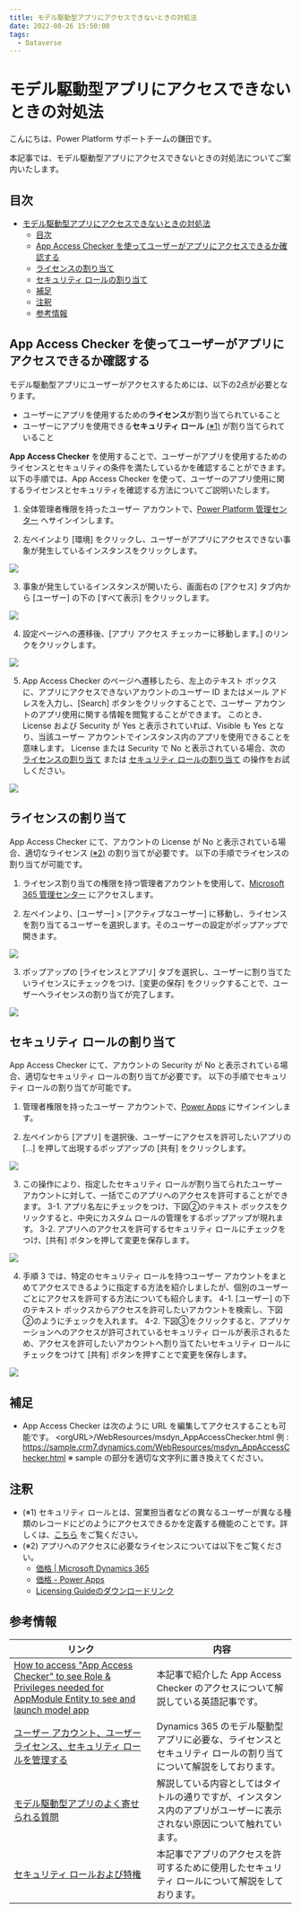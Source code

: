 ```yaml
---
title: モデル駆動型アプリにアクセスできないときの対処法
date: 2022-08-26 15:50:00
tags:
  - Dataverse
---
```


# モデル駆動型アプリにアクセスできないときの対処法

こんにちは、Power Platform サポートチームの鎌田です。

本記事では、モデル駆動型アプリにアクセスできないときの対処法についてご案内いたします。

## 目次

- [モデル駆動型アプリにアクセスできないときの対処法](#モデル駆動型アプリにアクセスできないときの対処法)
  - [目次](#目次)
  - [App Access Checker を使ってユーザーがアプリにアクセスできるか確認する](#app-access-checker-を使ってユーザーがアプリにアクセスできるか確認する)
  - [ライセンスの割り当て](#ライセンスの割り当て)
  - [セキュリティ ロールの割り当て](#セキュリティ-ロールの割り当て)
  - [補足](#補足)
  - [注釈](#注釈)
  - [参考情報](#参考情報)

## App Access Checker を使ってユーザーがアプリにアクセスできるか確認する

モデル駆動型アプリにユーザーがアクセスするためには、以下の2点が必要となります。
- ユーザーにアプリを使用するための**ライセンス**が割り当てられていること
- ユーザーにアプリを使用できる**セキュリティ ロール** [(※1)](#注釈) が割り当てられていること

**App Access Checker** を使用することで、ユーザーがアプリを使用するためのライセンスとセキュリティの条件を満たしているかを確認することができます。
以下の手順では、App Access Checker を使って、ユーザーのアプリ使用に関するライセンスとセキュリティを確認する方法についてご説明いたします。

1. 全体管理者権限を持ったユーザー アカウントで、[Power Platform 管理センター](https://admin.powerplatform.microsoft.com/) へサインインします。

2. 左ペインより [環境] をクリックし、ユーザーがアプリにアクセスできない事象が発生しているインスタンスをクリックします。

![](./Cannot-Access-Model-Driven-Apps/00_environments.png)

3. 事象が発生しているインスタンスが開いたら、画面右の [アクセス] タブ内から [ユーザー] の下の [すべて表示] をクリックします。

![](./Cannot-Access-Model-Driven-Apps/01_users.png)

4. 設定ページへの遷移後、[アプリ アクセス チェッカーに移動します。] のリンクをクリックします。

![](./Cannot-Access-Model-Driven-Apps/02_setting-user.png)

5. App Access Checker のページへ遷移したら、左上のテキスト ボックスに、アプリにアクセスできないアカウントのユーザー ID またはメール アドレスを入力し、[Search] ボタンをクリックすることで、ユーザー アカウントのアプリ使用に関する情報を閲覧することができます。
このとき、License および Security が Yes と表示されていれば、Visible も Yes となり、当該ユーザー アカウントでインスタンス内のアプリを使用できることを意味します。
License または Security で No と表示されている場合、次の [ライセンスの割り当て](#ライセンスの割り当て) または [セキュリティ ロールの割り当て](#セキュリティ-ロールの割り当て) の操作をお試しください。

![](./Cannot-Access-Model-Driven-Apps/03_access-checker.png)

## ライセンスの割り当て
App Access Checker にて、アカウントの License が No と表示されている場合、適切なライセンス [(※2)](#注釈) の割り当てが必要です。
以下の手順でライセンスの割り当てが可能です。

1. ライセンス割り当ての権限を持つ管理者アカウントを使用して、[Microsoft 365 管理センター](https://admin.microsoft.com/) にアクセスします。

2. 左ペインより、[ユーザー] > [アクティブなユーザー] に移動し、ライセンスを割り当てるユーザーを選択します。そのユーザーの設定がポップアップで開きます。

![](./Cannot-Access-Model-Driven-Apps/04_active-users.png)

3. ポップアップの [ライセンスとアプリ] タブを選択し、ユーザーに割り当てたいライセンスにチェックをつけ、[変更の保存] をクリックすることで、ユーザーへライセンスの割り当てが完了します。

![](./Cannot-Access-Model-Driven-Apps/05_license.png)

## セキュリティ ロールの割り当て
App Access Checker にて、アカウントの Security が No と表示されている場合、適切なセキュリティ ロールの割り当てが必要です。
以下の手順でセキュリティ ロールの割り当てが可能です。

1. 管理者権限を持ったユーザー アカウントで、[Power Apps](https://make.powerapps.com/?utm_source=padocs&utm_medium=linkinadoc&utm_campaign=referralsfromdoc) にサインインします。

2. 左ペインから [アプリ] を選択後、ユーザーにアクセスを許可したいアプリの […] を押して出現するポップアップの [共有] をクリックします。

![](./Cannot-Access-Model-Driven-Apps/06_apps_num.png)

3. この操作により、指定したセキュリティ ロールが割り当てられたユーザー アカウントに対して、一括でこのアプリへのアクセスを許可することができます。
  3-1. アプリ名左にチェックをつけ、下図②のテキスト ボックスをクリックすると、中央にカスタム ロールの管理をするポップアップが現れます。
  3-2. アプリへのアクセスを許可するセキュリティ ロールにチェックをつけ、[共有] ボタンを押して変更を保存します。

![](./Cannot-Access-Model-Driven-Apps/07_security-role_num.png)

4. 手順 3 では、特定のセキュリティ ロールを持つユーザー アカウントをまとめてアクセスできるように指定する方法を紹介しましたが、個別のユーザーごとにアクセスを許可する方法についても紹介します。
  4-1. [ユーザー] の下のテキスト ボックスからアクセスを許可したいアカウントを検索し、下図②のようにチェックを入れます。
  4-2. 下図③をクリックすると、アプリケーションへのアクセスが許可されているセキュリティ ロールが表示されるため、アクセスを許可したいアカウントへ割り当てたいセキュリティ ロールにチェックをつけて [共有] ボタンを押すことで変更を保存します。

![](./Cannot-Access-Model-Driven-Apps/08_security-role2_num.png)

## 補足
- App Access Checker は次のように URL を編集してアクセスすることも可能です。
\<orgURL\>/WebResources/msdyn_AppAccessChecker.html
例 : https://sample.crm7.dynamics.com/WebResources/msdyn_AppAccessChecker.html
※ sample の部分を適切な文字列に置き換えてください。

## 注釈
- (※1) セキュリティ ロールとは、営業担当者などの異なるユーザーが異なる種類のレコードにどのようにアクセスできるかを定義する機能のことです。詳しくは、[こちら](https://learn.microsoft.com/ja-jp/power-platform/admin/security-roles-privileges#security-roles) をご覧ください。
- (※2) アプリへのアクセスに必要なライセンスについては以下をご覧ください。
  - [価格 | Microsoft Dynamics 365](https://dynamics.microsoft.com/ja-jp/pricing/)
  - [価格 - Power Apps](https://powerapps.microsoft.com/ja-jp/pricing/)
  - [Licensing Guideのダウンロードリンク](https://go.microsoft.com/fwlink/p/?LinkId=866544)

## 参考情報

| リンク | 内容 |
| ---- | --- |
| [How to access "App Access Checker" to see Role & Privileges needed for AppModule Entity to see and launch model app](https://community.dynamics.com/crm/f/microsoft-dynamics-crm-forum/427100/how-to-access-app-access-checker-to-see-role-privileges-needed-for-appmodule-entity-to-see-and-launch-model-app) | 本記事で紹介した App Access Checker のアクセスについて解説している英語記事です。 |
| [ユーザー アカウント、ユーザー ライセンス、セキュリティ ロールを管理する](https://learn.microsoft.com/ja-jp/dynamics365/marketing/admin-users-licenses-roles) | Dynamics 365 のモデル駆動型アプリに必要な、ライセンスとセキュリティ ロールの割り当てについて解説をしております。 |
| [モデル駆動型アプリのよく寄せられる質問](https://learn.microsoft.com/ja-jp/power-apps/maker/model-driven-apps/model-app-faq) | 解説している内容としてはタイトルの通りですが、インスタンス内のアプリがユーザーに表示されない原因について触れています。 |
| [セキュリティ ロールおよび特権](https://learn.microsoft.com/ja-jp/power-platform/admin/security-roles-privileges) | 本記事でアプリのアクセスを許可するために使用したセキュリティ ロールについて解説をしております。 |
